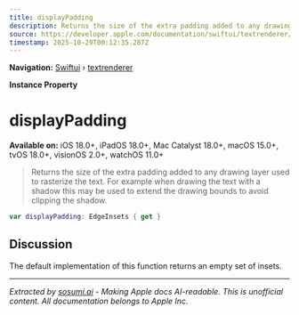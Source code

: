 ```yaml
---
title: displayPadding
description: Returns the size of the extra padding added to any drawing layer used to rasterize the text. For example when drawing the text with a shadow this may be used to extend the drawing bounds to avoid clipping the shadow.
source: https://developer.apple.com/documentation/swiftui/textrenderer/displaypadding
timestamp: 2025-10-29T00:12:35.287Z
---
```


**Navigation:** [Swiftui](/documentation/swiftui) › [textrenderer](/documentation/swiftui/textrenderer)

**Instance Property**

# displayPadding

**Available on:** iOS 18.0+, iPadOS 18.0+, Mac Catalyst 18.0+, macOS 15.0+, tvOS 18.0+, visionOS 2.0+, watchOS 11.0+

> Returns the size of the extra padding added to any drawing layer used to rasterize the text. For example when drawing the text with a shadow this may be used to extend the drawing bounds to avoid clipping the shadow.

```swift
var displayPadding: EdgeInsets { get }
```

## Discussion

The default implementation of this function returns an empty set of insets.

---

*Extracted by [sosumi.ai](https://sosumi.ai) - Making Apple docs AI-readable.*
*This is unofficial content. All documentation belongs to Apple Inc.*
